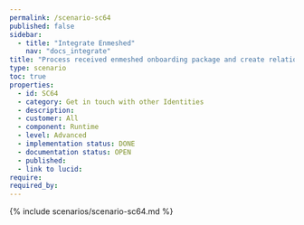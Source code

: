```yaml
---
permalink: /scenario-sc64
published: false
sidebar:
  - title: "Integrate Enmeshed"
    nav: "docs_integrate"
title: "Process received enmeshed onboarding package and create relationship"
type: scenario
toc: true
properties:
  - id: SC64
  - category: Get in touch with other Identities
  - description:
  - customer: All
  - component: Runtime
  - level: Advanced
  - implementation status: DONE
  - documentation status: OPEN
  - published:
  - link to lucid:
require:
required_by:
---
```


{% include scenarios/scenario-sc64.md %}
